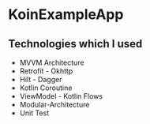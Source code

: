 # KoinExampleApp

## Technologies which I used

* MVVM Architecture
* Retrofit - Okhttp
* Hilt - Dagger
* Kotlin Coroutine
* ViewModel - Kotlin Flows
* Modular-Architecture
* Unit Test 

